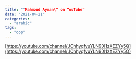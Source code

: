 ```yaml
---
title: ""Mahmoud Ayman\" on YouTube"
date: "2021-04-21"
categories: 
  - "arabic"
tags: 
  - "oop"
---
```


[https://youtube.com/channel/UChhyqfvuYLN9DI1zXEZYy5Q](https://youtube.com/channel/UChhyqfvuYLN9DI1zXEZYy5Q)
